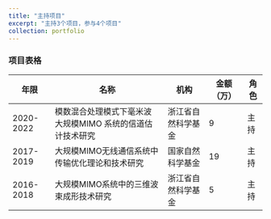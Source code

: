 ```yaml
---
title: "主持项目"
excerpt: "主持3个项目，参与4个项目"
collection: portfolio
---
```

### 项目表格

| 年限                  |   名称  | 机构               | 金额（万） | 角色 |
| ---------------- | ------------------|----|--------------|--------|
| 2020-2022      | 模数混合处理模式下毫米波大规模MIMO 系统的信道估计技术研究 | 浙江省自然科学基金 | 9 | 主持 |
| 2017-2019    | 大规模MIMO无线通信系统中传输优化理论和技术研究 | 国家自然科学基金 | 19 | 主持 |
| 2016-2018      | 大规模MIMO系统中的三维波束成形技术研究 | 浙江省自然科学基金 | 5 | 主持 |
